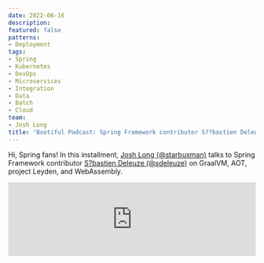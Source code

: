 ```yaml
---
date: 2022-06-16
description: 
featured: false
patterns:
- Deployment
tags:
- Spring
- Kubernetes
- DevOps
- Microservices
- Integration
- Data
- Batch
- Cloud
team:
- Josh Long
title: 'Bootiful Podcast: Spring Framework contributor S??bastien Deleuze on GraalVM, AOT, project Leyden, and WebAssembly'
---
```


<div>
 <p>Hi, Spring fans! In this installment, <a href="https://twitter.com/starbuxman">Josh Long (@starbuxman)</a> talks to Spring Framework contributor <a href="https://twitter.com/sdeleuze">S?bastien Deleuze (@sdeleuze)</a> on GraalVM, AOT, project Leyden, and WebAssembly.</p><iframe title="Spring Framework contributor S?bastien Deleuze on GraalVM, AOT, project Leyden, and WebAssembly" allowtransparency="true" height="150" width="100%" style="border: none; min-width: min(100%, 430px);" scrolling="no" data-name="pb-iframe-player" src="https://www.podbean.com/player-v2/?i=9snuh-125088e-pb&amp;from=pb6admin&amp;share=1&amp;download=1&amp;rtl=0&amp;fonts=Arial&amp;skin=1&amp;font-color=&amp;logo_link=episode_page&amp;btn-skin=7"></iframe>
</div>

